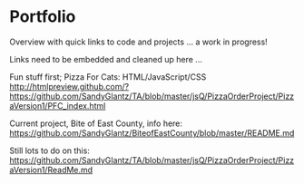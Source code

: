 # Portfolio
Overview with quick links to code and projects ... a work in progress!


Links need to be embedded and cleaned up here ...


Fun stuff first; Pizza For Cats:
HTML/JavaScript/CSS
http://htmlpreview.github.com/?https://github.com/SandyGlantz/TA/blob/master/jsQ/PizzaOrderProject/PizzaVersion1/PFC_index.html


Current project, Bite of East County, info here:
https://github.com/SandyGlantz/BiteofEastCounty/blob/master/README.md


Still lots to do on this:
https://github.com/SandyGlantz/TA/blob/master/jsQ/PizzaOrderProject/PizzaVersion1/ReadMe.md







